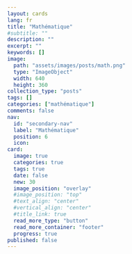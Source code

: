 ```yaml
---
layout: cards
lang: fr
title: "Mathématique"
#subtitle: ""
description: ""
excerpt: ""
keywords: []
image:
  path: "assets/images/posts/math.png"
  type: "ImageObject"
  width: 640
  height: 360
collection_type: "posts"
tags: []
categories: ["mathématique"]
comments: false
nav:
  id: "secondary-nav"
  label: "Mathématique"
  position: 6
  icon:
card:
  image: true
  categories: true
  tags: true
  date: false
  new: 30
  image_position: "overlay"
  #image_position: "top"
  #text_align: "center"
  #vertical_align: "center"
  #title_link: true
  read_more_type: "button"
  read_more_container: "footer"
  progress: true
published: false
---
```

